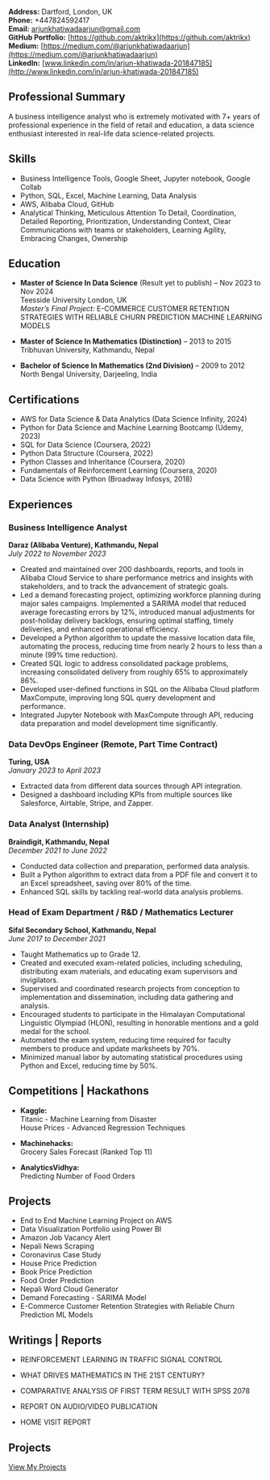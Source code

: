 

**Address:** Dartford, London, UK  
**Phone:** +447824592417  
**Email:** [arjunkhatiwadaarjun@gmail.com](mailto:arjunkhatiwadaarjun@gmail.com)  
**GitHub Portfolio:** [https://github.com/aktrikx](https://github.com/aktrikx)  
**Medium:** [https://medium.com/@arjunkhatiwadaarjun](https://medium.com/@arjunkhatiwadaarjun)  
**LinkedIn:** [www.linkedin.com/in/arjun-khatiwada-201847185](http://www.linkedin.com/in/arjun-khatiwada-201847185)




## Professional Summary

A business intelligence analyst who is extremely motivated with 7+ years of professional experience in the field of retail and education, a data science enthusiast interested in real-life data science-related projects.




## Skills

- Business Intelligence Tools, Google Sheet, Jupyter notebook, Google Collab
- Python, SQL, Excel, Machine Learning, Data Analysis
- AWS, Alibaba Cloud, GitHub
- Analytical Thinking, Meticulous Attention To Detail, Coordination, Detailed Reporting, Prioritization, Understanding Context, Clear Communications with teams or stakeholders, Learning Agility, Embracing Changes, Ownership




## Education

- **Master of Science In Data Science** (Result yet to publish) – Nov 2023 to Nov 2024  
  Teesside University London, UK  
  _Master’s Final Project:_ E-COMMERCE CUSTOMER RETENTION STRATEGIES WITH RELIABLE CHURN PREDICTION MACHINE LEARNING MODELS

- **Master of Science In Mathematics (Distinction)** – 2013 to 2015  
  Tribhuvan University, Kathmandu, Nepal

- **Bachelor of Science In Mathematics (2nd Division)** – 2009 to 2012  
  North Bengal University, Darjeeling, India




## Certifications

- AWS for Data Science & Data Analytics (Data Science Infinity, 2024)
- Python for Data Science and Machine Learning Bootcamp (Udemy, 2023)
- SQL for Data Science (Coursera, 2022)
- Python Data Structure (Coursera, 2022)
- Python Classes and Inheritance (Coursera, 2020)
- Fundamentals of Reinforcement Learning (Coursera, 2020)
- Data Science with Python (Broadway Infosys, 2018)




## Experiences

### Business Intelligence Analyst  
**Daraz (Alibaba Venture), Kathmandu, Nepal**  
*July 2022 to November 2023*

- Created and maintained over 200 dashboards, reports, and tools in Alibaba Cloud Service to share performance metrics and insights with stakeholders, and to track the advancement of strategic goals.
- Led a demand forecasting project, optimizing workforce planning during major sales campaigns. Implemented a SARIMA model that reduced average forecasting errors by 12%, introduced manual adjustments for post-holiday delivery backlogs, ensuring optimal staffing, timely deliveries, and enhanced operational efficiency.
- Developed a Python algorithm to update the massive location data file, automating the process, reducing time from nearly 2 hours to less than a minute (99% time reduction).
- Created SQL logic to address consolidated package problems, increasing consolidated delivery from roughly 65% to approximately 86%.
- Developed user-defined functions in SQL on the Alibaba Cloud platform MaxCompute, improving long SQL query development and performance.
- Integrated Jupyter Notebook with MaxCompute through API, reducing data preparation and model development time significantly.

### Data DevOps Engineer (Remote, Part Time Contract)  
**Turing, USA**  
*January 2023 to April 2023*

- Extracted data from different data sources through API integration.
- Designed a dashboard including KPIs from multiple sources like Salesforce, Airtable, Stripe, and Zapper.

### Data Analyst (Internship)  
**Braindigit, Kathmandu, Nepal**  
*December 2021 to June 2022*

- Conducted data collection and preparation, performed data analysis.
- Built a Python algorithm to extract data from a PDF file and convert it to an Excel spreadsheet, saving over 80% of the time.
- Enhanced SQL skills by tackling real-world data analysis problems.

### Head of Exam Department / R&D / Mathematics Lecturer  
**Sifal Secondary School, Kathmandu, Nepal**  
*June 2017 to December 2021*

- Taught Mathematics up to Grade 12.
- Created and executed exam-related policies, including scheduling, distributing exam materials, and educating exam supervisors and invigilators.
- Supervised and coordinated research projects from conception to implementation and dissemination, including data gathering and analysis.
- Encouraged students to participate in the Himalayan Computational Linguistic Olympiad (HLON), resulting in honorable mentions and a gold medal for the school.
- Automated the exam system, reducing time required for faculty members to produce and update marksheets by 70%.
- Minimized manual labor by automating statistical procedures using Python and Excel, reducing time by 50%.




## Competitions | Hackathons

- **Kaggle:**  
  Titanic - Machine Learning from Disaster  
  House Prices - Advanced Regression Techniques

- **Machinehacks:**  
  Grocery Sales Forecast (Ranked Top 11)

- **AnalyticsVidhya:**  
  Predicting Number of Food Orders




## Projects

- End to End Machine Learning Project on AWS
- Data Visualization Portfolio using Power BI
- Amazon Job Vacancy Alert
- Nepali News Scraping
- Coronavirus Case Study
- House Price Prediction
- Book Price Prediction
- Food Order Prediction
- Nepali Word Cloud Generator
- Demand Forecasting - SARIMA Model
- E-Commerce Customer Retention Strategies with Reliable Churn Prediction ML Models




## Writings | Reports

- REINFORCEMENT LEARNING IN TRAFFIC SIGNAL CONTROL  


- WHAT DRIVES MATHEMATICS IN THE 21ST CENTURY?  


- COMPARATIVE ANALYSIS OF FIRST TERM RESULT WITH SPSS 2078  


- REPORT ON AUDIO/VIDEO PUBLICATION  


- HOME VISIT REPORT  





## Projects

[View My Projects](Projects.md)
